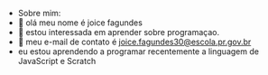 - Sobre mim:
- 👋 olá meu nome é joice fagundes
- 👀 estou interessada em aprender sobre programaçao.
- 🌱 meu e-mail de contato é joice.fagundes30@escola.pr.gov.br
-  eu estou aprendendo a programar recentemente a linguagem de JavaScript e Scratch


<!---
joicefagundes30/joicefagundes30 is a ✨ special ✨ repository because its `README.md` (this file) appears on your GitHub profile.
You can click the Preview link to take a look at your changes.
--->
